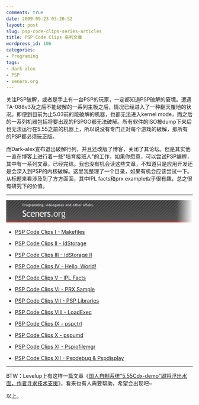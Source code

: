 ```yaml
---
comments: true
date: 2009-09-23 03:20:52
layout: post
slug: psp-code-clips-series-articles
title: PSP Code Clips 系列文章
wordpress_id: 106
categories:
- Programing
tags:
- dark-alex
- PSP
- seners.org
---
```


关注PSP破解，或者是手上有一台PSP的玩家，一定都知道PSP破解的窘境。遭遇TA-088v3及之后不能破解的一系列主板之后，情况已经进入了一种翻天覆地的状况。即便到目前为止5.03前的能破解的机器，也都无法进入kernel mode，而之后的一系列机器包括将要出现的PSPGO都无法破解。所有软件的ISO被dump下来后也无法运行在5.55之前的机器上，所以说没有专门正对每个游戏的破解，那所有的PSP都必须玩正版。




而Dark-alex宣布退出破解行列，并且还改版了博客，关闭了其论坛。但是其实他一直在博客上进行着一些"培育接班人"的工作，如果你愿意，可以尝试PSP编程，其中有一系列文章，已经完结。我也没有机会读这些文章，不知道只是应用开发还是会深入到PSP的内核破解。这里我整理了一个目录，如果有机会应该尝试一下。从标题来看涉及到了方方面面，其中IPL facts和prx example似乎很有趣，总之很有研究下的价值。




* * *




![](/images/uploads/zb/2009-09-23_sceners_org.jpg)






  * [PSP Code Clips I - Makefiles](http://sceners.org/blog/?itemid=36&catid=4)


  * [PSP Code Clips II - IdStorage](http://sceners.org/blog/?itemid=46&catid=4)


  * [PSP Code Clips III - IdStorage II](http://sceners.org/blog/?itemid=62&catid=4)


  * [PSP Code Clips IV - Hello, World!](http://sceners.org/blog/?itemid=69&catid=4)


  * [PSP Code Clips V - IPL Facts](http://sceners.org/blog/?itemid=80&catid=4)


  * [PSP Code Clips VI - PRX Sample](http://sceners.org/blog/?itemid=93&catid=4)


  * [PSP Code Clips VII - PSP Libraries](http://sceners.org/blog/?itemid=114&catid=4)


  * [PSP Code Clips VIII - LoadExec](http://sceners.org/blog/?itemid=276&catid=4)


  * [PSP Code Clips IX - pspctrl](http://sceners.org/blog/?itemid=293&catid=4)


  * [PSP Code Clips X - pspumd](http://sceners.org/blog/?itemid=308&catid=4)


  * [PSP Code Clips XI - Pspiofilemgr](http://sceners.org/blog/?itemid=409&catid=4)


  * [PSP Code Clips XII - Pspdebug & Pspdisplay](http://sceners.org/blog/?itemid=411&catid=4)




* * *




BTW：Levelup上有这样一篇文章《[国人自制系统"5.55Cdx-demo"即将浮出水面，作者寻求技术支援](http://www.levelup.cn/news/NewsDetails/2009-9-22/35561.shtml)》，看来也有人需要帮助，希望会出现吧~




以上。



